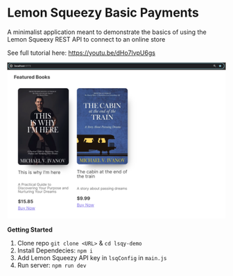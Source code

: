 # Lemon Squeezy Basic Payments

A minimalist application meant to demonstrate the basics of using the Lemon Squeexy REST API to connect to an online store

See full tutorial here: https://youtu.be/dHo7lvpU6gs

<img src="./images/demo.png">

**Getting Started**

1. Clone repo `git clone <URL>` & `cd lsqy-demo`
2. Install Dependecies: `npm i`
3. Add Lemon Squeezy API key in `lsqConfig` in `main.js`
4. Run server: `npm run dev`
